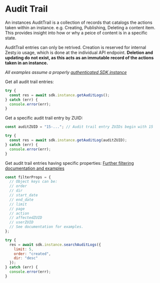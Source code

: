 # Audit Trail

An instances AuditTrail is a collection of records that catalogs the actions taken within an instance. e.g. Creating, Publishing, Deleting a content item. This provides insight into how or why a peice of content is in a specific state.

AuditTrail entries can only be retrived. Creation is reserved for internal Zesty.io usage, which is done at the individual API endpoint. **Deletion and updating do not exist, as this acts as an immutable record of the actions taken in an instance.**

_All examples assume a properly_ [_authenticated SDK instance_](https://github.com/zesty-io/zesty-org/tree/5b36e6a69eaa109cf8c939006bb82ee5b6bd4eb9/tools/node-sdk/tools/node-sdk/instantiation.md)

Get all audit trail entries:

```javascript
try {
  const res = await sdk.instance.getAuditLogs();
} catch (err) {
  console.error(err);
}
```

Get a specific audit trail entry by ZUID:

```javascript
const auditZUID = "15-..."; // Audit trail entry ZUIDs begin with 15

try {
  const res = await sdk.instance.getAuditLog(auditZUID);
} catch (err) {
  console.error(err);
}
```

Get audit trail entries having specific properties: [Further filtering documentation and examples](https://instances-api.zesty.org/?version=latest#fc78edce-069d-4948-8209-733a3c02e8dc)

```javascript
const filterProps = {
  // Object keys can be:
  // order
  // dir
  // start_date
  // end_date
  // limit
  // page
  // action
  // affectedZUID
  // userZUID
  // See documentation for examples.
};

try {
  res = await sdk.instance.searchAuditLogs({
    limit: 5,
    order: "created",
    dir: "desc"
  });
} catch (err) {
  console.error(err);
}
```

